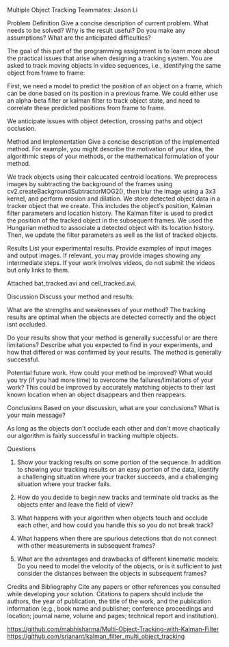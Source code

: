 
Multiple Object Tracking
Teammates: Jason Li

Problem Definition
Give a concise description of current problem. What needs to be solved? Why is the result useful? Do you make any assumptions? What are the anticipated difficulties?

The goal of this part of the programming assignment is to learn more about the practical issues that arise when designing a tracking system. You are asked to track moving objects in video sequences, i.e., identifying the same object from frame to frame:

First, we need a model to predict the position of an object on a frame, which can be done based on its position in a previous frame. We could either use an alpha-beta filter or kalman filter to track object state, and need to correlate these predicted positions from frame to frame.

We anticipate issues with object detection, crossing paths and object occlusion.

Method and Implementation
Give a concise description of the implemented method. For example, you might describe the motivation of your idea, the algorithmic steps of your methods, or the mathematical formulation of your method.

We track objects using their calcucated centroid locations. We preprocess images by subtracting the background of the frames using cv2.createBackgroundSubtractorMOG2(), then blur the image using a 3x3 kernel, and perform erosion and dilation. We store detected object data in a tracker object that we create. This includes the object's position, Kalman filter parameters and location history. The Kalman filter is used to predict the position of the tracked object in the subsequent frames. We used the Hungarian method to associate a detected object with its location history. Then, we update the filter parameters as well as the list of tracked objects.

Results
List your experimental results. Provide examples of input images and output images. If relevant, you may provide images showing any intermediate steps. If your work involves videos, do not submit the videos but only links to them.

Attached bat_tracked.avi and cell_tracked.avi.

Discussion
Discuss your method and results:

What are the strengths and weaknesses of your method?
The tracking results are optimal when the objects are detected correctly and the object isnt occluded.

Do your results show that your method is generally successful or are there limitations? Describe what you expected to find in your experiments, and how that differed or was confirmed by your results.
The method is generally successful.

Potential future work. How could your method be improved? What would you try (if you had more time) to overcome the failures/limitations of your work?
This could be improved by accurately matching objects to their last known location when an object disappears and then reappears.

Conclusions
Based on your discussion, what are your conclusions? What is your main message?

As long as the objects don't occlude each other and don't move chaotically our algorithm is fairly successful in tracking multiple objects.

Questions

1. Show your tracking results on some portion of the sequence. In addition to showing your tracking results on an easy portion of the data, identify a challenging situation where your tracker succeeds, and a challenging situation where your tracker fails.


2. How do you decide to begin new tracks and terminate old tracks as the objects enter and leave the field of view?


3. What happens with your algorithm when objects touch and occlude each other, and how could you handle this so you do not break track?


4. What happens when there are spurious detections that do not connect with other measurements in subsequent frames?


5. What are the advantages and drawbacks of different kinematic models: Do you need to model the velocity of the objects, or is it sufficient to just consider the distances between the objects in subsequent frames?

Credits and Bibliography
Cite any papers or other references you consulted while developing your solution. Citations to papers should include the authors, the year of publication, the title of the work, and the publication information (e.g., book name and publisher; conference proceedings and location; journal name, volume and pages; technical report and institution).

https://github.com/mabhisharma/Multi-Object-Tracking-with-Kalman-Filter
https://github.com/srianant/kalman_filter_multi_object_tracking